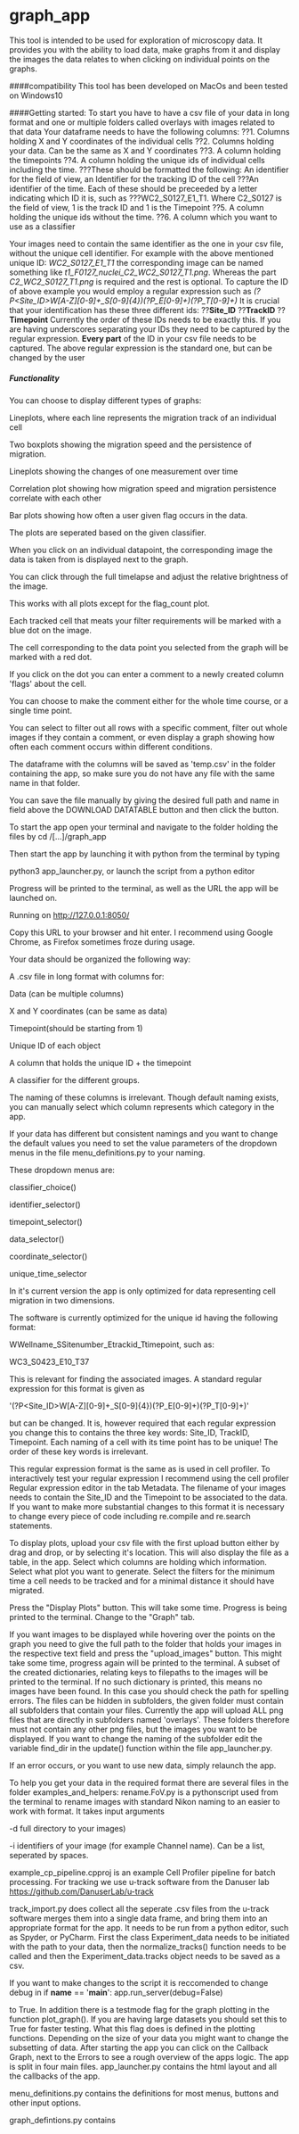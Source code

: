 # graph_app
This tool is intended to be used for exploration of microscopy data.
It provides you with the ability to load data, make graphs from it and display the images the data relates to
when clicking on individual points on the graphs.

####compatibility
This tool has been developed on MacOs and been tested on Windows10

####Getting started:
To start you have to have a csv file of your data in long format and one or multiple folders called overlays
 with images related to that data
Your dataframe needs to have the following columns:
??1. Columns holding X and Y coordinates of the individual cells
??2. Columns holding your data. Can be the same as X  and Y coordinates
??3. A column holding the timepoints
??4. A column holding the unique ids of individual cells including the time. 
???These should be formatted the following: An identifier for the field of view, an Identifier for the tracking ID of the cell
???An identifier of the time. Each of these should be preceeded by a letter indicating which ID it is, such as 
???WC2_S0127_E1_T1. Where C2_S0127 is the field of view, 1 is the track ID and 1 is the Timepoint
??5. A column holding the unique ids without the time.
??6. A column which you want to use as a classifier

Your images need to contain the same identifier as the one in your csv file, without the unique cell identifier.
For example with the above mentioned unique ID: *WC2_S0127_E1_T1* the corresponding image can be named
something like  *t1_F0127_nuclei_C2_WC2_S0127_T1.png*. Whereas the part *C2_WC2_S0127_T1.png* is required
and the rest is optional. 
To capture the ID of above example you would employ a regular expression such as
*(?P<Site_ID>W[A-Z][0-9]+_S[0-9]{4})(?P<TrackID>_E[0-9]+)(?P<Timepoint>_T[0-9]+)*
It is crucial that your identification has these three different ids:
??**Site_ID**
??**TrackID**
??**Timepoint**
Currently the order of these IDs needs to be exactly this.
If you are having underscores separating your IDs they need to be captured
by the regular expression. **Every part** of the ID in your csv file needs to be captured.
The above regular expression is the standard one, but can be changed by the user


##### Functionality
You can choose to display different types of graphs:

Lineplots, where each line represents the migration track of an individual cell

Two boxplots showing the migration speed and the persistence of migration.

Lineplots showing the changes of one measurement over time

Correlation plot showing how migration speed and migration persistence correlate with each other

Bar plots showing how often a user given flag occurs in the data.

The plots are seperated based on the given classifier.

When you click on an individual datapoint, the corresponding image the data is taken from is displayed next to the graph.

You can click through the full timelapse and adjust the relative brightness of the image.

This works with all plots except for the flag_count plot.

Each tracked cell that meats your filter requirements will be marked with a blue dot on the image. 

The cell corresponding to the data point you selected from the graph will be marked with a red dot.


If you click on the dot you can enter a comment to a newly created column 'flags' about the cell.

You can choose to make the comment either for the whole time course, or a single time point.


You can select to filter out all rows with a specific comment, filter out whole images if they contain a comment,
or even display a graph showing how often each comment occurs within different conditions.

The dataframe with the columns will be saved as 'temp.csv' in the folder containing the app, so make sure you do not
have any file with the same name in that folder.

You can save the file manually by giving the desired full path and name in field above the DOWNLOAD DATATABLE 
button and then click the button.


To start the app open your terminal and navigate to the folder holding the files by 
cd /[...]/graph_app

Then start the app by launching it with python from the terminal by typing

python3 app_launcher.py, or launch the script from a python editor

Progress will be printed to the terminal, as well as the URL the app will be launched on.

Running on http://127.0.0.1:8050/

Copy this URL to your browser and hit enter. 
I recommend using Google Chrome, as Firefox sometimes froze during usage.




Your data should be organized the following way:

A .csv file in long format with columns for:

Data (can be multiple columns)

X and Y coordinates (can be same as data)

Timepoint(should be starting from 1)

Unique ID of each object

A column that holds the unique ID + the timepoint

A classifier for the different groups.



The naming of these columns is irrelevant. Though default naming exists, you can manually select which column 
represents which category in the app.

If your data has different but consistent namings and you want to change the default values 
you need to set the value parameters of the dropdown menus in the file menu_definitions.py to your naming.

These dropdown menus are:

classifier_choice()

identifier_selector()

timepoint_selector()

data_selector()

coordinate_selector()

unique_time_selector


In it's current version the app is only optimized for data representing cell migration in two dimensions.

The software is currently optimized for the unique id having the following format:

WWellname_SSitenumber_Etrackid_Ttimepoint, such as:

WC3_S0423_E10_T37

This is relevant for finding the associated images.
A standard regular expression for this format is given as 

'(?P<Site_ID>W[A-Z][0-9]+_S[0-9]{4})(?P<TrackID>_E[0-9]+)(?P<Timepoint>_T[0-9]+)'

but can be changed.
It is, however required that each regular expression you change this to contains the three key words:
Site_ID, TrackID, Timepoint. 
Each naming of a cell with its time point has to be unique!
The order of these key words is irrelevant.

This regular expression format is the same as is used in cell profiler. 
To interactively test your regular expression I recommend using the cell profiler
Regular expression editor in the tab Metadata.
The filename of your images needs to contain the Site_ID and the Timepoint to be associated to the data.
If you want to make more substantial changes to this format  it is necessary to change every piece of code including re.compile
and re.search statements. 


To display plots, upload your csv file with the first upload button either by drag and drop, or by selecting
it's location.
This will also display the file as a table, in the app.
Select which columns are holding which information.
Select what plot you want to generate.
Select the filters for the minimum time a cell needs to be tracked and for a minimal distance it should have migrated.

Press the "Display Plots" button.
This will take some time. Progress is being printed to the terminal.
Change to the "Graph" tab.

If you want images to be displayed while hovering over the points on the graph you need to give the full path to the folder
that holds your images in the respective text field and press the "upload_images" button.
This might take some time, progress again will be printed to the terminal. A subset of the created dictionaries,
relating keys to filepaths to the images will be printed to the terminal. If no such dictionary is printed, this means
no images have been found. In this case you should check the path for spelling errors.
The files can be hidden in subfolders, the given folder must contain all subfolders that contain your files.
Currently the app will upload ALL png files that are directly in subfolders named 'overlays'. These folders therefore
must not contain any other png files, but the images you want to be displayed.
If you want to change the naming of the subfolder edit the variable find_dir in the update() function within 
the file app_launcher.py.


If an error occurs, or you want to use new data, simply relaunch the app.


To help you get your data in the required format there are several files
in the folder examples_and_helpers:
rename.FoV.py is a pythonscript used from the terminal to rename images with standard Nikon naming to an easier to work with format.
It takes input arguments

-d full directory to your images)

-i identifiers of your image (for example Channel name). Can be a list, seperated by spaces.


example_cp_pipeline.cpproj is an example Cell Profiler pipeline for batch processing.
For tracking we use u-track software from the Danuser lab 
https://github.com/DanuserLab/u-track

track_import.py does collect all the seperate .csv files from the u-track software merges them into a single data frame,
and bring them into an appropriate format for the app.
It needs to be run from a python editor, such as Spyder, or PyCharm.
First the class Experiment_data needs to be initiated with the path to your data, 
then the normalize_tracks() function needs to be called and then the Experiment_data.tracks object
needs to be saved as a csv.


If you want to make changes to the script it is reccomended to change debug in 
if __name__ == '__main__':
    app.run_server(debug=False)

to True. In addition there is a testmode flag for the graph plotting in the function plot_graph(). 
If you are having large datasets you should set this to True for faster testing.
What this flag does is defined in the plotting functions. Depending on the size of your data 
you might want to change the subsetting of data. 
After starting the app you can click on the Callback Graph, next to the Errors to see a rough overview of the apps logic.
The app is split in four main files.
app_launcher.py contains the html layout and all the callbacks of the app.

menu_definitions.py contains the definitions for most menus, buttons and other input options.

graph_defintions.py contains 